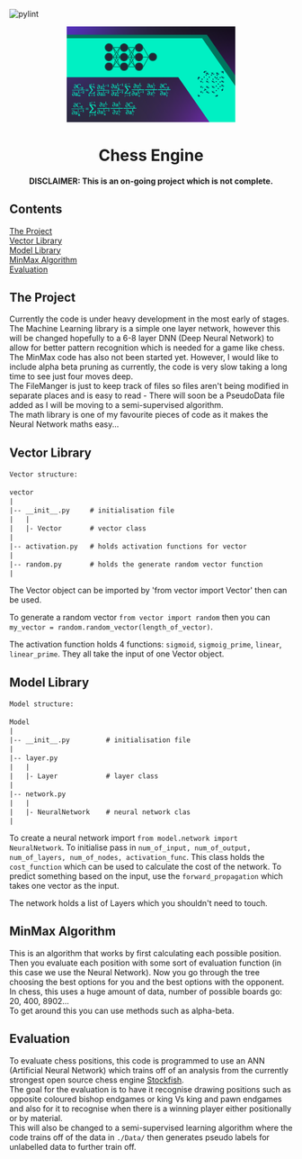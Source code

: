 ![pylint](https://github.com/atlas-aerospace-yt/ChessEngine/actions/workflows/pylint.yml/badge.svg)

<p align="center"><img src=images/style.png height=170 width=300></img></p>

<h1 align="center">Chess Engine</h1>

<h4 align="center"> DISCLAIMER: This is an on-going project which is not complete. </h4>

## Contents

[The Project](#the-project)</br>
[Vector Library](#vector-library)</br>
[Model Library](#model-library)</br>
[MinMax Algorithm](#minmax-algorithm)</br>
[Evaluation](#evaluation)</br>

## The Project

Currently the code is under heavy development in the most early of stages.</br>
The Machine Learning library is a simple one layer network, however this will be changed hopefully to a 6-8 layer DNN (Deep Neural Network) to allow for better pattern recognition which is needed for a game like chess.</br>
The MinMax code has also not been started yet. However, I would like to include alpha beta pruning as currently, the code is very slow taking a long time to see just four moves deep.</br>
The FileManger is just to keep track of files so files aren't being modified in separate places and is easy to read - There will soon be a PseudoData file added as I will be moving to a semi-supervised algorithm.</br>
The math library is one of my favourite pieces of code as it makes the Neural Network maths easy...

## Vector Library

```
Vector structure:

vector
|
|-- __init__.py     # initialisation file
|   |
|   |- Vector       # vector class
|
|-- activation.py   # holds activation functions for vector
|
|-- random.py       # holds the generate random vector function
|
```

The Vector object can be imported by 'from vector import Vector' then can be used.

To generate a random vector `from vector import random` then you can `my_vector = random.random_vector(length_of_vector)`.

The activation function holds 4 functions: `sigmoid`, `sigmoig_prime`, `linear`, `linear_prime`. They all take the input of one Vector object.

## Model Library

```
Model structure:

Model
|
|-- __init__.py         # initialisation file
|
|-- layer.py
|   |
|   |- Layer            # layer class
|
|-- network.py
|   |
|   |- NeuralNetwork    # neural network clas
|
```

To create a neural network import `from model.network import NeuralNetwork`. To initialise pass in `num_of_input, num_of_output, num_of_layers, num_of_nodes, activation_func`.
This class holds the `cost_function` which can be used to calculate the cost of the network. To predict something based on the input, use the `forward_propagation` which takes one vector as the input.

The network holds a list of Layers which you shouldn't need to touch.

## MinMax Algorithm

This is an algorithm that works by first calculating each possible position. Then you evaluate each position with some sort of evaluation function (in this case we use the Neural Network). Now you go through the tree choosing the best options for you and the best options with the opponent.</br>
In chess, this uses a huge amount of data, number of possible boards go: 20, 400, 8902...</br>
To get around this you can use methods such as alpha-beta.

## Evaluation

To evaluate chess positions, this code is programmed to use an ANN (Artificial Neural Network) which trains off of an analysis from the currently strongest open source chess engine [Stockfish](https://stockfishchess.org/).</br>
The goal for the evaluation is to have it recognise drawing positions such as opposite coloured bishop endgames or king Vs king and pawn endgames and also for it to recognise when there is a winning player either positionally or by material.</br>
This will also be changed to a semi-supervised learning algorithm where the code trains off of the data in `./Data/` then generates pseudo labels for unlabelled data to further train off.
